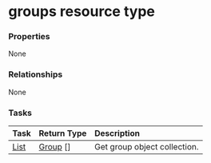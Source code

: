 # groups resource type



### Properties
None

### Relationships
None


### Tasks

| Task		   | Return Type	|Description|
|:---------------|:--------|:----------|
|[List](../api/group_list.md) | [Group](group.md) [] |Get group object collection. |

<!-- uuid: c32df5bd-fb2d-4316-9b20-ee61a0a7d487
2015-10-12 23:35:01 UTC -->